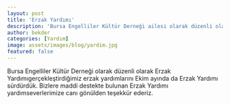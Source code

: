 ```yaml
---
layout: post
title: 'Erzak Yardımı'
description: 'Bursa Engelliler Kültür Derneği ailesi olarak düzenli olarak gerçekleştirdiğimiz erzak yardımlarını Ekim ayında da sürdürdük.'
author: bekder
categories: [Yardım]
image: assets/images/blog/yardim.jpg
featured: false
---
```


Bursa Engelliler Kültür Derneği olarak düzenli olarak Erzak Yardımıgerçekleştirdiğimiz erzak yardımlarını Ekim ayında da Erzak Yardımı sürdürdük. Bizlere maddi destekte bulunan Erzak Yardımı yardımseverlerimize canı gönülden teşekkür ederiz.